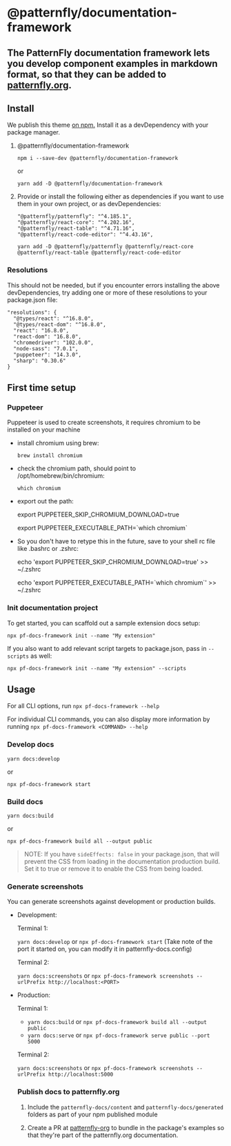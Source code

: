 # @patternfly/documentation-framework

## The PatternFly documentation framework lets you develop component examples in markdown format, so that they can be added to [patternfly.org](https://www.patternfly.org/v4/).

## Install

We publish this theme [on npm.](https://www.npmjs.com/package/@patternfly/documentation-framework) Install it as a devDependency with your package manager.

1. @patternfly/documentation-framework

    `npm i --save-dev @patternfly/documentation-framework`

    or

    `yarn add -D @patternfly/documentation-framework`

2. Provide or install the following either as dependencies if you want to use them in your own project, or as devDependencies:
    ```
    "@patternfly/patternfly": "^4.185.1",
    "@patternfly/react-core": "^4.202.16",
    "@patternfly/react-table": "^4.71.16",
    "@patternfly/react-code-editor": "^4.43.16",
    ```
    `yarn add -D @patternfly/patternfly @patternfly/react-core @patternfly/react-table @patternfly/react-code-editor`

### Resolutions

This should not be needed, but if you encounter errors installing the above devDependencies, try adding one or more of these resolutions to your package.json file:
```
"resolutions": {
  "@types/react": "^16.8.0",
  "@types/react-dom": "^16.8.0",
  "react": "16.8.0",
  "react-dom": "16.8.0",
  "chromedriver": "102.0.0",
  "node-sass": "7.0.1",
  "puppeteer": "14.3.0",
  "sharp": "0.30.6"
}
```

## First time setup

### Puppeteer

Puppeteer is used to create screenshots, it requires chromium to be installed on your machine

- install chromium using brew:

  `brew install chromium`
- check the chromium path, should point to /opt/homebrew/bin/chromium:

  `which chromium`
- export out the path:

  export PUPPETEER_SKIP_CHROMIUM_DOWNLOAD=true

  export PUPPETEER_EXECUTABLE_PATH=\`which chromium\`

- So you don't have to retype this in the future, save to your shell rc file like .bashrc or .zshrc:

  echo 'export PUPPETEER_SKIP_CHROMIUM_DOWNLOAD=true' >> ~/.zshrc

  echo 'export PUPPETEER_EXECUTABLE_PATH=\`which chromium\`' >> ~/.zshrc 

### Init documentation project

To get started, you can scaffold out a sample extension docs setup:

`npx pf-docs-framework init --name "My extension"`

If you also want to add relevant script targets to package.json, pass in `--scripts` as well:

`npx pf-docs-framework init --name "My extension" --scripts`

## Usage

For all CLI options, run `npx pf-docs-framework --help`

For individual CLI commands, you can also display more information by running `npx pf-docs-framework <COMMAND> --help`

### Develop docs

`yarn docs:develop`

or

`npx pf-docs-framework start`

### Build docs

`yarn docs:build`

or

`npx pf-docs-framework build all --output public`

> NOTE: If you have `sideEffects: false` in your package.json, that will prevent the CSS from loading in the documentation production build. Set it to true or remove it to enable the CSS from being loaded.

### Generate screenshots

You can generate screenshots against development or production builds.

- Development:

  Terminal 1:

  `yarn docs:develop` or `npx pf-docs-framework start` (Take note of the port it started on, you can modify it in patternfly-docs.config)

  Terminal 2:

  `yarn docs:screenshots` or `npx pf-docs-framework screenshots --urlPrefix http://localhost:<PORT>`

- Production:

  Terminal 1:
  
  - `yarn docs:build` or `npx pf-docs-framework build all --output public`
  - `yarn docs:serve` or `npx pf-docs-framework serve public --port 5000`

  Terminal 2:

  `yarn docs:screenshots` or `npx pf-docs-framework screenshots --urlPrefix http://localhost:5000`

  ### Publish docs to patternfly.org

  1. Include the `patternfly-docs/content` and `patternfly-docs/generated` folders as part of your npm published module

  2. Create a PR at [patternfly-org](https://github.com/patternfly/patternfly-org) to bundle in the package's examples so that they're part of the patternfly.org documentation.
